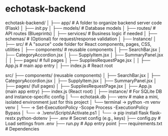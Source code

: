 # echotask-backend

echotask-backend/
│
├── app/ # A folder to organize backend server code (Flask)
│ ├── _init_.py
│ ├── models/ # Database models
│ ├── routes/ # API routes (Blueprints)
│ ├── services/ # Business logic if needed
│ ├── schemas/ # (Optional) for request/response validation
│
├── Instance/
│
├── src/ # A "source" code folder for React components, pages, CSS, utilities
│ ├── components/ # reusable components
│   ├── SearchBar.jsx
│   ├── CategoryAccordion.jsx
│   ├── SupplyItem.jsx
│   ├── SummaryPanel.jsx
│
│ ├── pages/ # full pages
│   ├── SuppliesRequestPage.jsx
│
│ ├── App.js # main app entry
│ ├── index.js # React root














src/
├── components/          (reusable components)
│   ├── SearchBar.jsx
│   ├── CategoryAccordion.jsx
│   ├── SupplyItem.jsx
│   ├── SummaryPanel.jsx
│
├── pages/                (full pages)
│   ├── SuppliesRequestPage.jsx
│
├── App.js                (main app entry)
├── index.js              (React root)
│
├── instance/ # For SQLite DB and instance-specific config
│ └── echotask.db
├── venv # make a mini, isolated environment just for this project
│ └── terminal -> python -m venv venv 
│            └──  -> Set-ExecutionPolicy -Scope Process -ExecutionPolicy Bypass 
│               └──  -> .\venv\Scripts\Activate.ps1 
│                   └── -> pip install flask flask-restx python-dotenv
├── .env # Secret config (e.g., keys)
├── config.py # Load settings from .env
├── run.py # App entry point
├── requirements.txt # Dependencies
